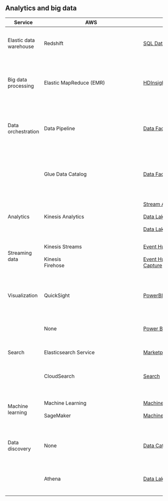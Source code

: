 ## Analytics and big data

| Service                   | AWS              | Azure                                                                                                                                                                                                                                           | Description                                                                                                                                                                                              |
|------------------------|-------------------------|--------------------------------------------------------------------------------------------------------------------------------------------------------------------------------------------------------------------------------------------------------|----------------------------------------------------------------------------------------------------------------------------------------------------------------------------------------------------------|
| Elastic data warehouse | Redshift                | [SQL Data Warehouse](https://azure.microsoft.com/services/sql-data-warehouse/)                                                                                                                                                                   | A fully managed data warehouse that analyzes data using business intelligence tools.          |
| Big data processing    | Elastic MapReduce (EMR) | [HDInsight](https://azure.microsoft.com/services/hdinsight/)                                                                                                                                                                                     | Supports technologies that break up large data processing tasks into multiple jobs, and then combine the results to enable massive parallelism.                                                          |
| Data orchestration     | Data Pipeline           | [Data Factory](https://azure.microsoft.com/services/data-factory/)                                                                                                                                                                               | Processes and moves data between different compute and storage services, as well as on-premises data sources at specified intervals. |
| **&nbsp;**             | Glue Data Catalog     | [Data Factory + Data Catalog](https://azure.microsoft.com/services/data-factory/)                                                                                                                                                               | Cloud-based ETL/data integration service that orchestrates and automates the movement and transformation of data from various sources.                                                                   |
| Analytics              | Kinesis Analytics       | [Stream Analytics](https://azure.microsoft.com/services/stream-analytics/) <br/><br/>[Data Lake Analytics](https://azure.microsoft.com/services/data-lake-analytics/) <br/><br/>[Data Lake Store](https://azure.microsoft.com/services/data-lake-store/) | Storage and analysis platforms that create insights from large quantities of data, or data that originates from many sources.                                                                            |
| Streaming data     | Kinesis Streams <br/><br/>Kinesis Firehose                                                        | [Event Hubs](https://azure.microsoft.com/services/event-hubs/)<br/><br/>[Event Hubs Capture](https://azure.microsoft.com/en-us/services/event-hubs/?cdn=disable)                                                          | Allow mass ingestion of small data inputs, typically from devices and sensors, to process and route data.                                 |
| Visualization          | QuickSight    | [PowerBI](https://powerbi.microsoft.com/)                                                                                                                                                                                                              | Business intelligence tools that build visualizations, perform ad-hoc analysis, and develop business insights from data.                                                                                 |
| **&nbsp;**             | None                    | [Power BI Embedded](https://azure.microsoft.com/services/power-bi-embedded/)                                                                                                                                                                     | Allows visualization and data analysis tools to be embedded in applications.                                                                                                                             |
| Search                 | Elasticsearch Service   | [Marketplace-Elasticsearch](https://azuremarketplace.microsoft.com/marketplace/apps?page=1&search=Elasticsearch)                                                                                                                                                                                                                              | A scalable search server based on Apache Lucene.                                                                                                                                                         |
| **&nbsp;**             | CloudSearch             | [Search](https://azure.microsoft.com/services/search/)                                                                                                                                                                                     | Delivers full-text search and related search analytics and capabilities.                                                                                                                                 |
| Machine learning       | Machine Learning  <br/><br/> SageMaker        | [Machine Learning Studio](https://azure.microsoft.com/services/machine-learning/)  <br/><br/> [Machine Learning Workbench](https://azure.microsoft.com/services/machine-learning-services/)                                                                                                                                                                       | Produces an end-to-end workflow to create, process, refine, and publish predictive models for complex data sets.                                       |
| Data discovery         | None                    | [Data Catalog](https://azure.microsoft.com/services/data-catalog/)                                                                                                                                                                               | Provides the ability to better register, enrich, discover, understand, and consume data sources.                                                                                                         |
| **&nbsp;**             | Athena           | [Data Lake Analytics](https://azure.microsoft.com/services/data-lake-analytics/)                                                                                                                                                                                                                                                   | A serverless interactive query service that uses standard SQL for analyzing databases.                                                                                                          |
